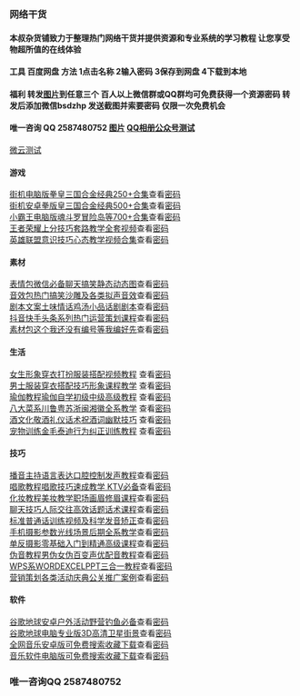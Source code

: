 ### 网络干货
#### 本叔杂货铺致力于整理热门网络干货并提供资源和专业系统的学习教程 让您享受物超所值的在线体验
#### 工具  百度网盘  方法 1点击名称 2输入密码 3保存到网盘 4下载到本地
#### 福利  转发[图片](https://pcsdata.baidu.com/thumbnail/3d4468d09rc3133abe02efe266f29474?fid=641054381-16051585-1043192873689968&rt=pr&sign=FDTAER-yUdy3dSFZ0SVxtzShv1zcMqd-C96kJ%2F6r3KeGhTexXIZJUUcOKtE%3D&expires=2h&chkv=0&chkbd=0&chkpc=&dp-logid=1187418120&dp-callid=0&time=1622905200&size=c1600_u1600&quality=100&vuk=-&ft=video)到任意三个 百人以上微信群或QQ群均可免费获得一个资源密码 转发后添加微信bsdzhp 发送截图并索要密码 仅限一次免费机会 
#### 唯一咨询  QQ 2587480752   [图片](https://share.weiyun.com/m5J3vJNh) [QQ相册](http://m.qpic.cn/psc?/V51LIauo4ZQXql03qh8w0c3ONE1oLIwc/45NBuzDIW489QBoVep5mcd1lUlGRic.Rd54wjQHncRZ5yfamnFG2NLPlKC9yJgiJi50etKHzDY1kdP8TcGXhejKACNl7QCg19ST94GdIrbE!/b&bo=JgQABgAAAAABJyQ!&rf=viewer_4)[公众号测试](https://mmbiz.qpic.cn/mmbiz_png/bg205oRFgibW6KOzobTQ1ZM74OnVzBNe1jHzicCMFzfNqac531xXdL7EqwkwqsPlxeXb2G6fibndBdqH4e2XzxrXA/0?wx_fmt=png)

[微云测试](https://picabstract-preview-ftn.weiyun.com/ftn_pic_abs_v3/63a30d862b6b0c2f9ce67a2893fc3d8f408d232f21d8570271da3029a795817bbf92e8c1a46578be46a10ea94db7137d?pictype=scale&from=30113&version=3.3.3.3&uin=541062960&fname=IMG_2001.JPG&size=750)

 
#### 游戏

[街机电脑版拳皇三国合金经典250+合集](https://pan.baidu.com/s/1tIgx0JZzvXaiSkMta2yshA)查看[密码](http://www.goukala.cn/product/6EDD39CCDD69B4DD)  
[街机安卓拳版皇三国合金经典500+合集](https://pan.baidu.com/s/132tQIMkwgxzBqdGL2llhMQ)查看[密码](http://www.goukala.com/product/D80E372FCBF680CE)  
[小霸王电脑版魂斗罗冒险岛等700+合集](https://pan.baidu.com/s/15sJ8YbelQD4uRrqogv6Yeg)查看[密码](http://www.goukala.com/product/861A187566A02C9A)  
[王者荣耀上分技巧套路教学全套视频](https://pan.baidu.com/s/1QkSdNcXS2cyeILHJt_Xm8w)查看[密码](http://www.goukala.cn/product/9394DA06B9A59F37)  
[英雄联盟意识技巧心态教学视频合集](https://pan.baidu.com/s/14yqV5uFWbKr9kp6OAaGMiw)查看[密码](http://www.goukala.cn/product/00380AD6581274CB)  

#### 素材

[表情包微信必备聊天搞笑静态动态图](https://pan.baidu.com/s/16K-bhmNjFuOHifuCQvF6nw)查看[密码](http://www.goukala.cn/product/00380AD6581274CB)  
[音效包热门搞笑沙雕及各类拟声音效](https://pan.baidu.com/s/1Dr_PEjG6nfsLE2eQ6WO_7w)查看[密码](http://www.goukala.cn/product/001E0136EF9D46CC)  
[剧本文案土味情话鸡汤小品话剧剧本](https://pan.baidu.com/s/13AE70iGTZFxokI9OwPaM6Q)查看[密码](http://www.goukala.com/product/25DC07F6A2A65EE3)  
[抖音快手头条系列热门运营策划课程](https://pan.baidu.com/s/1pxSNYtIt8uwP1gErGgHFXQ)查看[密码](http://www.goukala.com/product/76D2A0E3E46EB8BD)  
[素材包这个我还没有编号等我编好先](https://pan.baidu.com/s/1Ky9jQ6O89QcQivywl8wSlg)查看[密码](http://www.goukala.com/product/87014A41F9780D31)  

#### 生活

[女生形象穿衣打扮服装搭配视频教程](https://pan.baidu.com/s/15RV7gJoIYK8rk9ToTDaROQ) 查看[密码](http://www.goukala.com/product/2BFA63CDDCE4427E)   
[男士服装穿衣搭配技巧形象课程教学](https://pan.baidu.com/s/1bBc-oi6x5clwBC9vXakOkw) 查看[密码](http://www.goukala.cn/product/FCBC12C5168007A1)  
[瑜伽教程瑜伽自学初级中级高级教程](https://pan.baidu.com/s/1XHZOYH7VyfNS6t7iCloXDg) 查看[密码](http://www.goukala.cn/product/767D4200DA166104)  
[八大菜系川鲁粤苏浙闽湘徽全系教学](https://pan.baidu.com/s/1TZec3w7oeEyh6XKV7Wm1KA) 查看[密码](http://www.goukala.cn/product/AF726E2846542D03)  
[酒文化敬酒礼仪话术祝酒词幽默技巧](https://pan.baidu.com/s/1quF0UMfcvgK4T8QJEvW7pA) 查看[密码](http://www.goukala.com/product/73250D9D4F729170)  
[宠物训练金毛泰迪行为纠正训练教程](https://pan.baidu.com/s/1Y6-IFrdQLCdmvuPjPoAX_A) 查看[密码](http://www.goukala.cn/product/4BAAD3363DB1D6D8)  

#### 技巧

[播音主持语言表达口腔控制发声教程](https://pan.baidu.com/s/1EsAtURhFO3Tx8BwUA-bjJw)查看[密码](http://www.goukala.cn/product/D0731A40E1DB155C)  
[唱歌教程唱歌技巧速成教学 KTV必备](https://pan.baidu.com/s/1j35b6inuCl4wyYcZeD9fvg)查看[密码](http://www.goukala.cn/product/47321CDC6FD1A7D4)  
[化妆教程美妆教学职场画眉修眉课程](https://pan.baidu.com/s/1La8LNd-_-g9yxRak4w9Qlg)查看[密码](http://www.goukala.com/product/D2A9C7439AF0CB90)  
[聊天技巧人际交往高效话题话术课程](https://pan.baidu.com/s/1edPHViF_81GLEcrE0ebJow)查看[密码](http://www.goukala.cn/product/5C43A84D0F008506)   
[标准普通话训练视频及科学发音矫正](https://pan.baidu.com/s/1oGVeNouxGBUrIzGcbenjvw)查看[密码](http://www.goukala.cn/product/6EDD39CCDD69B4DD)  
[手机摄影参数光线场景后期全系教学](https://pan.baidu.com/s/1v6jysDLcNaJYSizNCMMCeg)查看[密码](http://www.goukala.com/product/D80E372FCBF680CE)  
[单反摄影零基础入门到精通高级课程](https://pan.baidu.com/s/108DNlbcltkQPL3HiH2JVfQ)查看[密码](http://www.goukala.com/product/861A187566A02C9A)  
[伪音教程男伪女伪百变声优配音教程](https://pan.baidu.com/s/1-Swv3kJY057TxwGyjLYh3g)查看[密码](http://www.goukala.cn/product/9394DA06B9A59F37)     
[WPS系WORDEXCELPPT三合一教程](https://pan.baidu.com/s/1TGrhr2MrAIqvlwa0athtLw)查看[密码](http://www.goukala.cn/product/00380AD6581274CB)  
[营销策划各类活动庆典公关推广案例](https://pan.baidu.com/s/1lOBzIxz_-ei9k63k_ly7fw)查看[密码](http://www.goukala.cn/product/00380AD6581274CB)  

#### 软件

[谷歌地球安卓户外活动野营钓鱼必备](https://pan.baidu.com/s/16ZpHZMaPhJwU1LU5y92pzg)查看[密码](http://www.goukala.cn/product/001E0136EF9D46CC)  
[谷歌地球电脑专业版3D高清卫星街景](https://pan.baidu.com/s/1015EuEqkUuv_YKBCRBEKzA)查看[密码](http://www.goukala.com/product/25DC07F6A2A65EE3)  
[全网音乐安卓版可免费搜索收藏下载](https://pan.baidu.com/s/1wnaJAsEOmtWA7lyi7S3u_g)查看[密码](http://www.goukala.com/product/76D2A0E3E46EB8BD)  
[音乐软件电脑版可免费搜索收藏下载](https://pan.baidu.com/s/1-wxmfwfVmVyvE9W_KAPpEQ)查看[密码](http://www.goukala.com/product/87014A41F9780D31)     
 
###  唯一咨询QQ 2587480752

